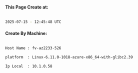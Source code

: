 
   
#### This Page Create at:

```bash

2025-07-15 - 12:45:48 UTC

```

#### Create By Machine:

```bash

Host Name : fv-az2233-526

platform  : Linux-6.11.0-1018-azure-x86_64-with-glibc2.39

Ip Local  : 10.1.0.58

```

